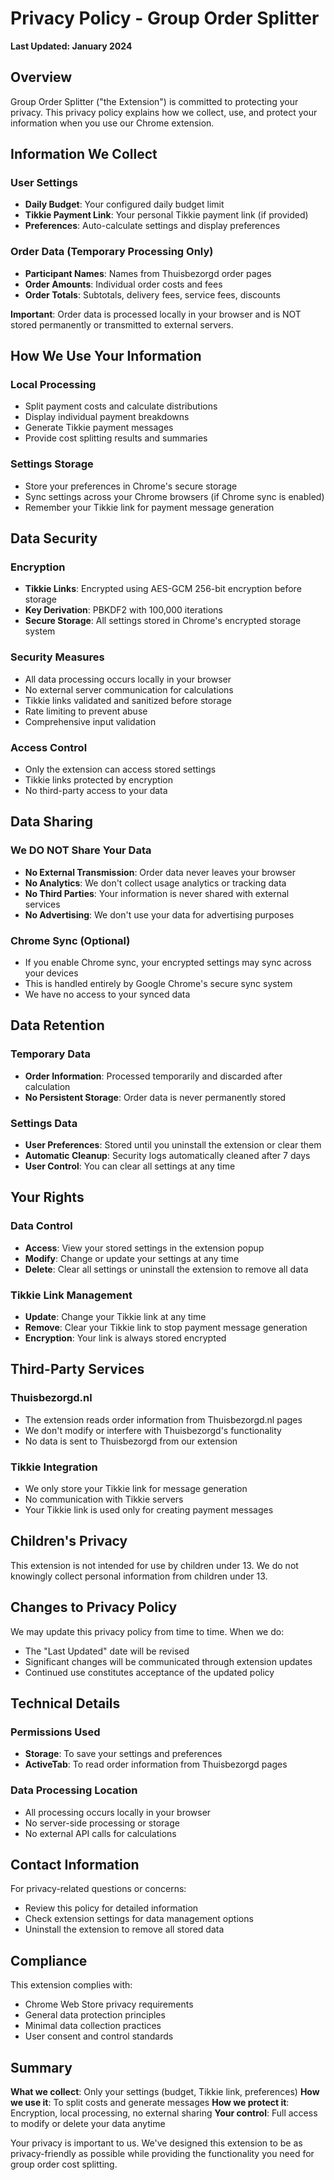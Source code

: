 # Privacy Policy - Group Order Splitter

**Last Updated: January 2024**

## Overview

Group Order Splitter ("the Extension") is committed to protecting your privacy. This privacy policy explains how we collect, use, and protect your information when you use our Chrome extension.

## Information We Collect

### User Settings
- **Daily Budget**: Your configured daily budget limit
- **Tikkie Payment Link**: Your personal Tikkie payment link (if provided)
- **Preferences**: Auto-calculate settings and display preferences

### Order Data (Temporary Processing Only)
- **Participant Names**: Names from Thuisbezorgd order pages
- **Order Amounts**: Individual order costs and fees
- **Order Totals**: Subtotals, delivery fees, service fees, discounts

**Important**: Order data is processed locally in your browser and is NOT stored permanently or transmitted to external servers.

## How We Use Your Information

### Local Processing
- Split payment costs and calculate distributions
- Display individual payment breakdowns
- Generate Tikkie payment messages
- Provide cost splitting results and summaries

### Settings Storage
- Store your preferences in Chrome's secure storage
- Sync settings across your Chrome browsers (if Chrome sync is enabled)
- Remember your Tikkie link for payment message generation

## Data Security

### Encryption
- **Tikkie Links**: Encrypted using AES-GCM 256-bit encryption before storage
- **Key Derivation**: PBKDF2 with 100,000 iterations
- **Secure Storage**: All settings stored in Chrome's encrypted storage system

### Security Measures
- All data processing occurs locally in your browser
- No external server communication for calculations
- Tikkie links validated and sanitized before storage
- Rate limiting to prevent abuse
- Comprehensive input validation

### Access Control
- Only the extension can access stored settings
- Tikkie links protected by encryption
- No third-party access to your data

## Data Sharing

### We DO NOT Share Your Data
- **No External Transmission**: Order data never leaves your browser
- **No Analytics**: We don't collect usage analytics or tracking data
- **No Third Parties**: Your information is never shared with external services
- **No Advertising**: We don't use your data for advertising purposes

### Chrome Sync (Optional)
- If you enable Chrome sync, your encrypted settings may sync across your devices
- This is handled entirely by Google Chrome's secure sync system
- We have no access to your synced data

## Data Retention

### Temporary Data
- **Order Information**: Processed temporarily and discarded after calculation
- **No Persistent Storage**: Order data is never permanently stored

### Settings Data
- **User Preferences**: Stored until you uninstall the extension or clear them
- **Automatic Cleanup**: Security logs automatically cleaned after 7 days
- **User Control**: You can clear all settings at any time

## Your Rights

### Data Control
- **Access**: View your stored settings in the extension popup
- **Modify**: Change or update your settings at any time
- **Delete**: Clear all settings or uninstall the extension to remove all data

### Tikkie Link Management
- **Update**: Change your Tikkie link at any time
- **Remove**: Clear your Tikkie link to stop payment message generation
- **Encryption**: Your link is always stored encrypted

## Third-Party Services

### Thuisbezorgd.nl
- The extension reads order information from Thuisbezorgd.nl pages
- We don't modify or interfere with Thuisbezorgd's functionality
- No data is sent to Thuisbezorgd from our extension

### Tikkie Integration
- We only store your Tikkie link for message generation
- No communication with Tikkie servers
- Your Tikkie link is used only for creating payment messages

## Children's Privacy

This extension is not intended for use by children under 13. We do not knowingly collect personal information from children under 13.

## Changes to Privacy Policy

We may update this privacy policy from time to time. When we do:
- The "Last Updated" date will be revised
- Significant changes will be communicated through extension updates
- Continued use constitutes acceptance of the updated policy

## Technical Details

### Permissions Used
- **Storage**: To save your settings and preferences
- **ActiveTab**: To read order information from Thuisbezorgd pages

### Data Processing Location
- All processing occurs locally in your browser
- No server-side processing or storage
- No external API calls for calculations

## Contact Information

For privacy-related questions or concerns:
- Review this policy for detailed information
- Check extension settings for data management options
- Uninstall the extension to remove all stored data

## Compliance

This extension complies with:
- Chrome Web Store privacy requirements
- General data protection principles
- Minimal data collection practices
- User consent and control standards

## Summary

**What we collect**: Only your settings (budget, Tikkie link, preferences)
**How we use it**: To split costs and generate messages
**How we protect it**: Encryption, local processing, no external sharing
**Your control**: Full access to modify or delete your data anytime

Your privacy is important to us. We've designed this extension to be as privacy-friendly as possible while providing the functionality you need for group order cost splitting.
